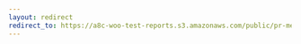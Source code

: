 ```yaml
---
layout: redirect
redirect_to: https://a8c-woo-test-reports.s3.amazonaws.com/public/pr-merge/37693/e2e/index.html
---
```

